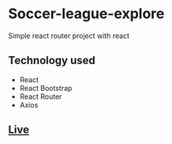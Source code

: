 # Soccer-league-explore
Simple react router project with react

## Technology used
- React
- React Bootstrap
- React Router
- Axios

## [Live](https://quirky-mcnulty-541573.netlify.app//)